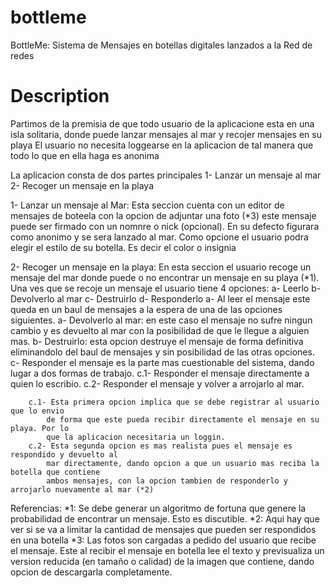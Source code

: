 bottleme
========

BottleMe: Sistema de Mensajes en botellas digitales lanzados a la Red de redes

Description
===========

Partimos de la premisia de que todo usuario de la aplicacione esta en una
isla solitaria, donde puede lanzar mensajes al mar y recojer mensajes en su playa
El usuario no necesita loggearse en la aplicacion de tal manera que todo 
lo que en ella haga es anonima

La aplicacion consta de dos partes principales
	1- Lanzar un mensaje al mar
	2- Recoger un mensaje en la playa

1- Lanzar un mensaje al Mar:
	Esta seccion cuenta con un editor de mensajes de boteela con la opcion de adjuntar una foto (*3)
	este mensaje puede ser firmado con un nomnre o nick (opcional). En su defecto figurara
	como anonimo y se sera lanzado al mar.
	Como opcione el usuario podra elegir el estilo de su botella. Es decir el color o insignia

	
2- Recoger un mensaje en la playa:
	En esta seccion el usuario recoge un mensaje del mar donde puede o no encontrar un mensaje
	en su playa (*1). Una ves que se recoje un mensaje el usuario tiene 4 opciones:
		a- Leerlo
		b- Devolverlo al mar
		c- Destruirlo
		d- Responderlo
	a- Al leer el mensaje este queda en un baul de mensajes a la espera de una de las opciones
		siguientes.
	a- Devolverlo al mar: en este caso el mensaje no sufre ningun cambio y es devuelto al mar
		con la posibilidad de que le llegue a alguien mas.
	b- Destruirlo: esta opcion destruye el mensaje de forma definitiva eliminandolo del baul de 
		mensajes y sin posibilidad de las otras opciones.
	c- Responder el mensaje es la parte mas cuestionable del sistema, dando lugar a dos formas
		de trabajo.
		c.1- Responder el mensaje directamente a quien lo escribio.
		c.2- Responder el mensaje y volver a arrojarlo al mar.

		c.1- Esta primera opcion implica que se debe registrar al usuario que lo envio
			de forma que este pueda recibir directamente el mensaje en su playa. Por lo
			que la aplicacion necesitaria un loggin.
		c.2- Esta segunda opcion es mas realista pues el mensaje es respondido y devuelto al
			mar directamente, dando opcion a que un usuario mas reciba la botella que contiene
			ambos mensajes, con la opcion tambien de responderlo y arrojarlo nuevamente al mar (*2)




Referencias:
*1: Se debe generar un algoritmo de fortuna que genere la probabilidad de encontrar un mensaje.
	Esto es discutible.
*2: Aqui hay que ver si se va a limitar la cantidad de mensajes que pueden ser respondidos en una botella
*3: Las fotos son cargadas a pedido del usuario que recibe el mensaje. Este al recibir el mensaje en botella
	lee el texto y previsualiza un version reducida (en tamaño o calidad) de la imagen que contiene, dando
	opcion de descargarla completamente.